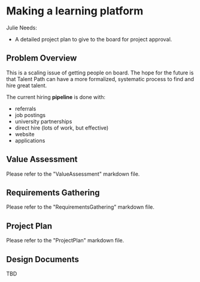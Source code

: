 # Making a learning platform

Julie Needs:

- A detailed project plan to give to the board for project approval.

## Problem Overview

This is a scaling issue of getting people on board. The hope for the future is that Talent Path can have a more formalized, systematic process to find and hire great talent.

The current hiring **pipeline** is done with:

- referrals
- job postings
- university partnerships
- direct hire (lots of work, but effective)
- website
- applications

## Value Assessment

Please refer to the "ValueAssessment" markdown file.

## Requirements Gathering

Please refer to the "RequirementsGathering" markdown file.

## Project Plan

Please refer to the "ProjectPlan" markdown file.

## Design Documents

TBD
